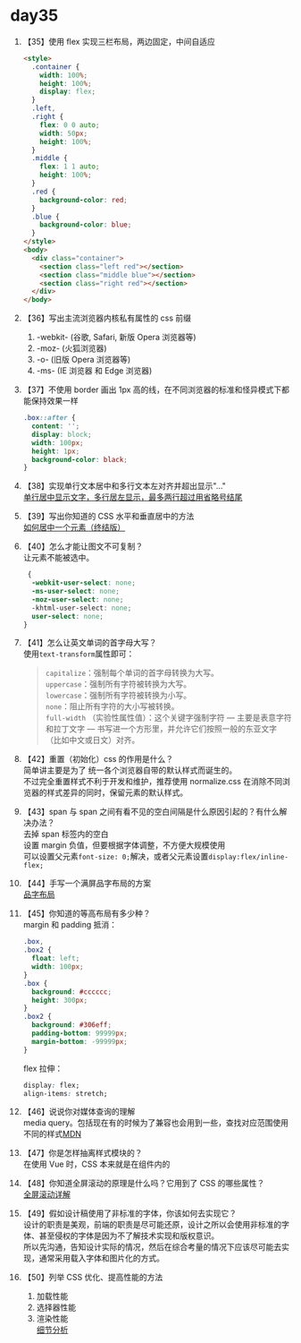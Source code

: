 # day35

1. 【35】使用 flex 实现三栏布局，两边固定，中间自适应

   ```html
   <style>
     .container {
       width: 100%;
       height: 100%;
       display: flex;
     }
     .left,
     .right {
       flex: 0 0 auto;
       width: 50px;
       height: 100%;
     }
     .middle {
       flex: 1 1 auto;
       height: 100%;
     }
     .red {
       background-color: red;
     }
     .blue {
       background-color: blue;
     }
   </style>
   <body>
     <div class="container">
       <section class="left red"></section>
       <section class="middle blue"></section>
       <section class="right red"></section>
     </div>
   </body>
   ```

2. 【36】写出主流浏览器内核私有属性的 css 前缀

   1. -webkit- (谷歌, Safari, 新版 Opera 浏览器等)
   2. -moz- (火狐浏览器)
   3. -o- (旧版 Opera 浏览器等)
   4. -ms- (IE 浏览器 和 Edge 浏览器)

3. 【37】不使用 border 画出 1px 高的线，在不同浏览器的标准和怪异模式下都能保持效果一样

   ```css
   .box::after {
     content: '';
     display: block;
     width: 100px;
     height: 1px;
     background-color: black;
   }
   ```

4. 【38】实现单行文本居中和多行文本左对齐并超出显示"..."  
   [单行居中显示文字，多行居左显示，最多两行超过用省略号结尾](https://github.com/chokcoco/iCSS/issues/50)

5. 【39】写出你知道的 CSS 水平和垂直居中的方法  
   [如何居中一个元素（终结版）](https://juejin.im/post/5bc3eb8bf265da0a8a6ad1ce#comment)

6. 【40】怎么才能让图文不可复制？  
   让元素不能被选中。

   ```css
    {
     -webkit-user-select: none;
     -ms-user-select: none;
     -moz-user-select: none;
     -khtml-user-select: none;
     user-select: none;
   }
   ```

7. 【41】怎么让英文单词的首字母大写？  
   使用`text-transform`属性即可：

   > `capitalize`：强制每个单词的首字母转换为大写。  
   >  `uppercase`：强制所有字符被转换为大写。  
   >  `lowercase`：强制所有字符被转换为小写。  
   >  `none`：阻止所有字符的大小写被转换。  
   >  `full-width` （实验性属性值）：这个关键字强制字符 — 主要是表意字符和拉丁文字 — 书写进一个方形里，并允许它们按照一般的东亚文字（比如中文或日文）对齐。

8. 【42】重置（初始化）css 的作用是什么？  
   简单讲主要是为了 统一各个浏览器自带的默认样式而诞生的。  
   不过完全重置样式不利于开发和维护，推荐使用 normalize.css 在消除不同浏览器的样式差异的同时，保留元素的默认样式。

9. 【43】span 与 span 之间有看不见的空白间隔是什么原因引起的？有什么解决办法？  
   去掉 span 标签内的空白  
   设置 margin 负值，但要根据字体调整，不方便大规模使用  
   可以设置父元素`font-size: 0;`解决，或者父元素设置`display:flex/inline-flex;`

10. 【44】手写一个满屏品字布局的方案  
    [品字布局](https://github.com/haizlin/fe-interview/issues/166)

11. 【45】你知道的等高布局有多少种？  
    margin 和 padding 抵消：

    ```css
    .box,
    .box2 {
      float: left;
      width: 100px;
    }
    .box {
      background: #cccccc;
      height: 300px;
    }
    .box2 {
      background: #306eff;
      padding-bottom: 99999px;
      margin-bottom: -99999px;
    }
    ```

    flex 拉伸：

    ```css
    display: flex;
    align-items: stretch;
    ```

12. 【46】说说你对媒体查询的理解  
    media query。包括现在有的时候为了兼容也会用到一些，查找对应范围使用不同的样式[MDN](https://developer.mozilla.org/zh-CN/docs/Web/Guide/CSS/Media_queries)

13. 【47】你是怎样抽离样式模块的？  
    在使用 Vue 时，CSS 本来就是在组件内的

14. 【48】你知道全屏滚动的原理是什么吗？它用到了 CSS 的哪些属性？  
    [全屏滚动详解](https://github.com/haizlin/fe-interview/issues/182#issuecomment-535862179)

15. 【49】假如设计稿使用了非标准的字体，你该如何去实现它？  
    设计的职责是美观，前端的职责是尽可能还原，设计之所以会使用非标准的字体、甚至侵权的字体是因为不了解技术实现和版权意识。  
    所以先沟通，告知设计实际的情况，然后在综合考量的情况下应该尽可能去实现，通常采用载入字体和图片化的方式。

16. 【50】列举 CSS 优化、提高性能的方法
    1. 加载性能
    2. 选择器性能
    3. 渲染性能  
       [细节分析](https://github.com/haizlin/fe-interview/issues/190#issuecomment-498898709)
